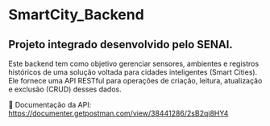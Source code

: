 # SmartCity_Backend
## Projeto integrado desenvolvido pelo SENAI.

Este backend tem como objetivo gerenciar sensores, ambientes e registros históricos de uma solução voltada para cidades inteligentes (Smart Cities). Ele fornece uma API RESTful para operações de criação, leitura, atualização e exclusão (CRUD) desses dados.

📄 Documentação da API:
https://documenter.getpostman.com/view/38441286/2sB2qi8HY4


